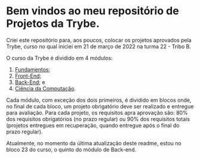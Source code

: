 # Bem vindos ao meu repositório de Projetos da Trybe.

Criei este repositório para, aos poucos, colocar os projetos aprovados pela Trybe, curso no qual iniciei em 21 de março de 2022 na turma 22 - Tribo B. 

O curso da Trybe é dividido em 4 módulos:

1. [Fundamentos](https://github.com/rsajoao/trybe-projects/tree/trybe-fundamentals);
2. [Front-End](https://github.com/rsajoao/trybe-projects/tree/trybe-frontend);
3. [Back-End](https://github.com/rsajoao/trybe-projects/tree/trybe-backend); e
4. [Ciência da Computação](https://github.com/rsajoao/trybe-projects/tree/trybe-computer-science).

Cada módulo, com exceção dos dois primeiros, é dividido em blocos onde, no final de cada bloco, um projeto obrigatório deve ser realizado e entregue para avaliação.
Para cada projeto, os requisitos apra aprovação são: 80% dos requisitos obrigatórios (no prazo regular) ou 90% dos requisitos totais (projetos entregues em recuperação, quando entregue após o final do prazo regular).

Atualmente, no momento da última atualização deste readme, estou no bloco 23 do curso, o quinto do módulo de Back-end.

#